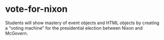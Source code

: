 # vote-for-nixon
Students will show mastery of event objects and HTML objects by creating a “voting machine” for the presidential election between Nixon and McGovern.
